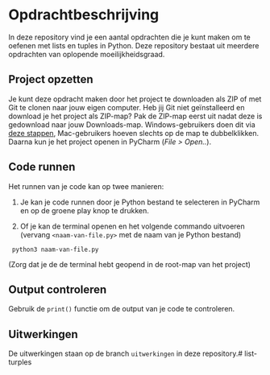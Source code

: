 # Opdrachtbeschrijving

In deze repository vind je een aantal opdrachten die je kunt maken om te oefenen met lists en tuples in Python.
Deze repository bestaat uit meerdere opdrachten van oplopende moeilijkheidsgraad. 


## Project opzetten

Je kunt deze opdracht maken door het project te downloaden als ZIP of met Git te clonen naar jouw eigen computer. Heb jij Git niet geïnstalleerd en download je het project als ZIP-map? Pak de ZIP-map eerst uit nadat deze is gedownload naar jouw Downloads-map. Windows-gebruikers doen dit via [deze stappen](https://www.youtube.com/watch?v=s4_WdMSaKRE), Mac-gebruikers hoeven slechts op de map te dubbelklikken. 
Daarna kun je het project openen in PyCharm (_File > Open.._).


## Code runnen
Het runnen van je code kan op twee manieren:

1. Je kan je code runnen door je Python bestand te selecteren in PyCharm en op de groene play knop te drukken.

2. Of je kan de terminal openen en het volgende commando uitvoeren (vervang `<naam-van-file.py>` met de naam van je Python bestand)

```shell
 python3 naam-van-file.py
```

(Zorg dat je de de terminal hebt geopend in de root-map van het project)


## Output controleren
Gebruik de `print()` functie om de output van je code te controleren.


## Uitwerkingen

De uitwerkingen staan op de branch `uitwerkingen` in deze repository.# list-turples
